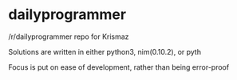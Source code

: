 # dailyprogrammer
/r/dailyprogrammer repo for Krismaz

Solutions are written in either python3, nim(0.10.2), or pyth

Focus is put on ease of development, rather than being error-proof
